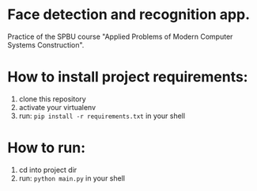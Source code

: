 # Face detection and recognition app. 
Practice of the SPBU course "Applied Problems of Modern Computer Systems Construction".

# How to install project requirements:
1) clone this repository
2) activate your virtualenv
3) run: `pip install -r requirements.txt` in your shell

# How to run:
1) cd into project dir
2) run: `python main.py` in your shell
